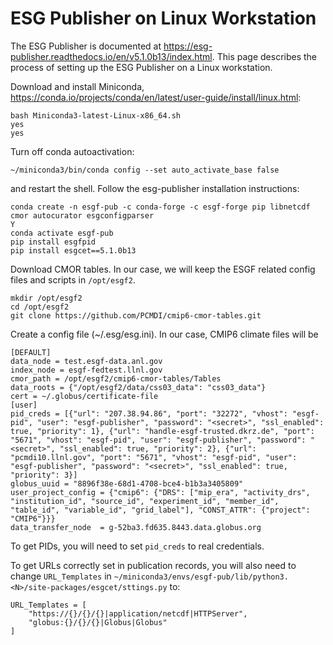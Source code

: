 # ESG Publisher on Linux Workstation

The ESG Publisher is documented at https://esg-publisher.readthedocs.io/en/v5.1.0b13/index.html. This page describes the process of setting up the ESG Publisher on a Linux workstation.

Download and install Miniconda, https://conda.io/projects/conda/en/latest/user-guide/install/linux.html:
```
bash Miniconda3-latest-Linux-x86_64.sh
yes
yes
```
Turn off conda autoactivation:
```
~/miniconda3/bin/conda config --set auto_activate_base false
```
and restart the shell. Follow the esg-publisher installation instructions:
```
conda create -n esgf-pub -c conda-forge -c esgf-forge pip libnetcdf cmor autocurator esgconfigparser
Y
conda activate esgf-pub
pip install esgfpid
pip install esgcet==5.1.0b13
```
Download CMOR tables. In our case, we will keep the ESGF related config files and scripts in `/opt/esgf2`.
```
mkdir /opt/esgf2
cd /opt/esgf2
git clone https://github.com/PCMDI/cmip6-cmor-tables.git
```
Create a config file (~/.esg/esg.ini). In our case, CMIP6 climate files will be 
```
[DEFAULT]
data_node = test.esgf-data.anl.gov
index_node = esgf-fedtest.llnl.gov
cmor_path = /opt/esgf2/cmip6-cmor-tables/Tables
data_roots = {"/opt/esgf2/data/css03_data": "css03_data"}
cert = ~/.globus/certificate-file
[user]
pid_creds = [{"url": "207.38.94.86", "port": "32272", "vhost": "esgf-pid", "user": "esgf-publisher", "password": "<secret>", "ssl_enabled": true, "priority": 1}, {"url": "handle-esgf-trusted.dkrz.de", "port": "5671", "vhost": "esgf-pid", "user": "esgf-publisher", "password": "<secret>", "ssl_enabled": true, "priority": 2}, {"url": "pcmdi10.llnl.gov", "port": "5671", "vhost": "esgf-pid", "user": "esgf-publisher", "password": "<secret>", "ssl_enabled": true, "priority": 3}]
globus_uuid = "8896f38e-68d1-4708-bce4-b1b3a3405809"
user_project_config = {"cmip6": {"DRS": ["mip_era", "activity_drs", "institution_id", "source_id", "experiment_id", "member_id", "table_id", "variable_id", "grid_label"], "CONST_ATTR": {"project": "CMIP6"}}}
data_transfer_node  = g-52ba3.fd635.8443.data.globus.org
```
To get PIDs, you will need to set `pid_creds` to real credentials.

To get URLs correctly set in publication records, you will also need to change `URL_Templates` in `~/miniconda3/envs/esgf-pub/lib/python3.<N>/site-packages/esgcet/sttings.py` to:
```
URL_Templates = [
    "https://{}/{}/{}|application/netcdf|HTTPServer",
    "globus:{}/{}/{}|Globus|Globus"
]
```
